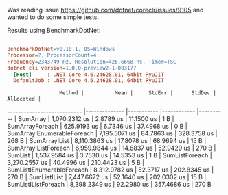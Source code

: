 Was reading issue https://github.com/dotnet/coreclr/issues/9105 and wanted to do some simple tests.

Results using BenchmarkDotNet:

``` ini

BenchmarkDotNet=v0.10.1, OS=Windows
Processor=?, ProcessorCount=4
Frequency=2343749 Hz, Resolution=426.6668 ns, Timer=TSC
dotnet cli version=1.0.0-preview2-1-003177
  [Host]     : .NET Core 4.6.24628.01, 64bit RyuJIT
  DefaultJob : .NET Core 4.6.24628.01, 64bit RyuJIT


```
                     Method |          Mean |     StdErr |      StdDev | Allocated |
--------------------------- |-------------- |----------- |------------ |---------- |
                   SumArray | 1,070.2312 us |  2.8789 us |  11.1500 us |       1 B |
            SumArrayForeach |   625.9193 us |  6.7346 us |  37.4968 us |       0 B |
 SumArrayIEnumerableForeach | 7,195.5071 us | 84.7863 us | 328.3758 us |     268 B |
              SumArrayIList | 8,110.3863 us | 17.8078 us |  68.9694 us |      15 B |
       SumArrayIListForeach | 6,959.9844 us | 14.6837 us |  52.9429 us |     270 B |
                    SumList | 1,537.9584 us |  3.7530 us |  14.5353 us |       1 B |
             SumListForeach | 3,270.2557 us | 40.4996 us | 210.4423 us |       5 B |
  SumListIEnumerableForeach | 8,312.0782 us | 52.3717 us | 202.8345 us |     270 B |
               SumListIList | 7,447.6672 us | 52.1640 us | 202.0302 us |      15 B |
        SumListIListForeach | 8,398.2349 us | 92.2980 us | 357.4686 us |     270 B |
